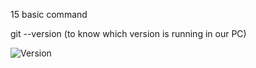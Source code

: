 15 basic command

git --version (to know which version is running in our PC)

![Version](https://user-images.githubusercontent.com/93903474/196028060-7b5bb72a-9443-4ece-bf5b-64d526cda89b.png)

